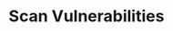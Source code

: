 ---
sidebar_position: 3
title: "Scan Vulnerabilities"
sidebar_label: "Scan Vulnerabilities"
description: "Detect security vulnerabilities in Alpine Linux environments - scan for vulnerabilities, identify security weaknesses, assess system risks, and discover security issues."
keywords:
  - "alpine vulnerability scanning"
  - "security scanning"
  - "vulnerability detection"
  - "risk assessment"
  - "security assessment"
tags:
  - alpine
  - vulnerability-scanning
  - security-scanning
  - vulnerability-detection
  - risk-assessment
slug: /linux/alpine/security/security-updates/scan-vulnerabilities
---